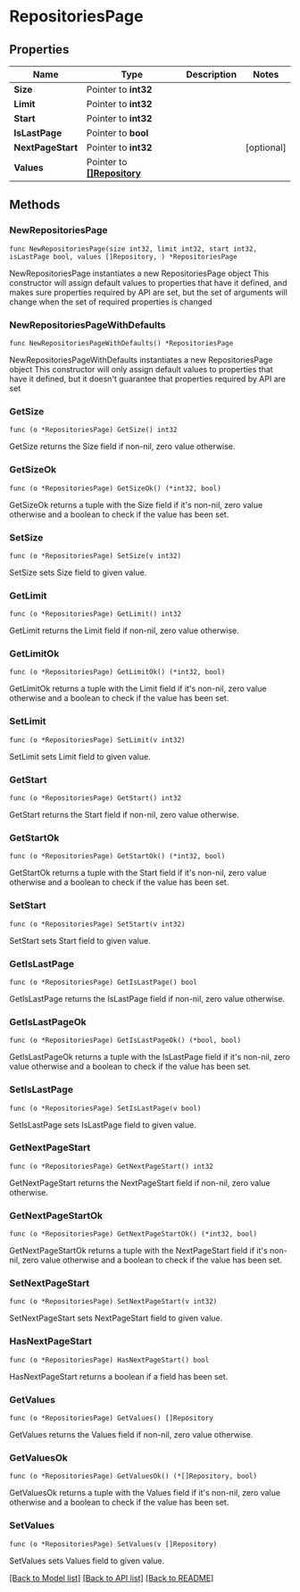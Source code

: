 # RepositoriesPage

## Properties

Name | Type | Description | Notes
------------ | ------------- | ------------- | -------------
**Size** | Pointer to **int32** |  | 
**Limit** | Pointer to **int32** |  | 
**Start** | Pointer to **int32** |  | 
**IsLastPage** | Pointer to **bool** |  | 
**NextPageStart** | Pointer to **int32** |  | [optional] 
**Values** | Pointer to [**[]Repository**](repository.md) |  | 

## Methods

### NewRepositoriesPage

`func NewRepositoriesPage(size int32, limit int32, start int32, isLastPage bool, values []Repository, ) *RepositoriesPage`

NewRepositoriesPage instantiates a new RepositoriesPage object
This constructor will assign default values to properties that have it defined,
and makes sure properties required by API are set, but the set of arguments
will change when the set of required properties is changed

### NewRepositoriesPageWithDefaults

`func NewRepositoriesPageWithDefaults() *RepositoriesPage`

NewRepositoriesPageWithDefaults instantiates a new RepositoriesPage object
This constructor will only assign default values to properties that have it defined,
but it doesn't guarantee that properties required by API are set

### GetSize

`func (o *RepositoriesPage) GetSize() int32`

GetSize returns the Size field if non-nil, zero value otherwise.

### GetSizeOk

`func (o *RepositoriesPage) GetSizeOk() (*int32, bool)`

GetSizeOk returns a tuple with the Size field if it's non-nil, zero value otherwise
and a boolean to check if the value has been set.

### SetSize

`func (o *RepositoriesPage) SetSize(v int32)`

SetSize sets Size field to given value.


### GetLimit

`func (o *RepositoriesPage) GetLimit() int32`

GetLimit returns the Limit field if non-nil, zero value otherwise.

### GetLimitOk

`func (o *RepositoriesPage) GetLimitOk() (*int32, bool)`

GetLimitOk returns a tuple with the Limit field if it's non-nil, zero value otherwise
and a boolean to check if the value has been set.

### SetLimit

`func (o *RepositoriesPage) SetLimit(v int32)`

SetLimit sets Limit field to given value.


### GetStart

`func (o *RepositoriesPage) GetStart() int32`

GetStart returns the Start field if non-nil, zero value otherwise.

### GetStartOk

`func (o *RepositoriesPage) GetStartOk() (*int32, bool)`

GetStartOk returns a tuple with the Start field if it's non-nil, zero value otherwise
and a boolean to check if the value has been set.

### SetStart

`func (o *RepositoriesPage) SetStart(v int32)`

SetStart sets Start field to given value.


### GetIsLastPage

`func (o *RepositoriesPage) GetIsLastPage() bool`

GetIsLastPage returns the IsLastPage field if non-nil, zero value otherwise.

### GetIsLastPageOk

`func (o *RepositoriesPage) GetIsLastPageOk() (*bool, bool)`

GetIsLastPageOk returns a tuple with the IsLastPage field if it's non-nil, zero value otherwise
and a boolean to check if the value has been set.

### SetIsLastPage

`func (o *RepositoriesPage) SetIsLastPage(v bool)`

SetIsLastPage sets IsLastPage field to given value.


### GetNextPageStart

`func (o *RepositoriesPage) GetNextPageStart() int32`

GetNextPageStart returns the NextPageStart field if non-nil, zero value otherwise.

### GetNextPageStartOk

`func (o *RepositoriesPage) GetNextPageStartOk() (*int32, bool)`

GetNextPageStartOk returns a tuple with the NextPageStart field if it's non-nil, zero value otherwise
and a boolean to check if the value has been set.

### SetNextPageStart

`func (o *RepositoriesPage) SetNextPageStart(v int32)`

SetNextPageStart sets NextPageStart field to given value.

### HasNextPageStart

`func (o *RepositoriesPage) HasNextPageStart() bool`

HasNextPageStart returns a boolean if a field has been set.

### GetValues

`func (o *RepositoriesPage) GetValues() []Repository`

GetValues returns the Values field if non-nil, zero value otherwise.

### GetValuesOk

`func (o *RepositoriesPage) GetValuesOk() (*[]Repository, bool)`

GetValuesOk returns a tuple with the Values field if it's non-nil, zero value otherwise
and a boolean to check if the value has been set.

### SetValues

`func (o *RepositoriesPage) SetValues(v []Repository)`

SetValues sets Values field to given value.



[[Back to Model list]](../README.md#documentation-for-models) [[Back to API list]](../README.md#documentation-for-api-endpoints) [[Back to README]](../README.md)


